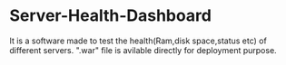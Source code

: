 # Server-Health-Dashboard
It is a software made to test the health(Ram,disk space,status etc) of different servers.
".war" file is avilable directly for deployment purpose.


